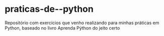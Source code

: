 # praticas-de--python
Repositório com exercícios que venho realizando para minhas práticas em Python, baseado no livro Aprenda Pýthon do jeito certo
